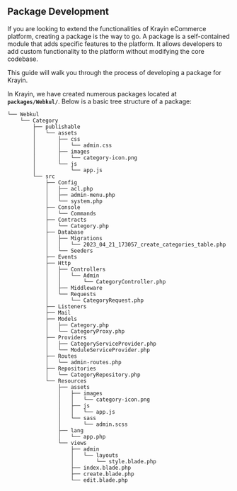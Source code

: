 ## Package Development

If you are looking to extend the functionalities of Krayin eCommerce platform, creating a package is the way to go. A package is a self-contained module that adds specific features to the platform. It allows developers to add custom functionality to the platform without modifying the core codebase.

This guide will walk you through the process of developing a package for Krayin.

In Krayin, we have created numerous packages located at **`packages/Webkul/`**. Below is a basic tree structure of a package:

~~~directory-structure
└── Webkul
    └── Category
        ├── publishable
        │   └── assets
        │       ├── css
        │       │   └── admin.css
        │       ├── images
        │       │   └── category-icon.png
        │       └── js
        │           └── app.js
        └── src
            ├── Config
            │   ├── acl.php
            │   ├── admin-menu.php
            │   └── system.php
            ├── Console
            │   └── Commands
            ├── Contracts
            │   └── Category.php
            ├── Database
            │   ├── Migrations
            │   │   └── 2023_04_21_173057_create_categories_table.php
            │   └── Seeders
            ├── Events
            ├── Http
            │   ├── Controllers
            │   │   └── Admin
            │   │       └── CategoryController.php
            │   ├── Middleware
            │   └── Requests
            │       └── CategoryRequest.php
            ├── Listeners
            ├── Mail
            ├── Models
            │   ├── Category.php
            │   └── CategoryProxy.php
            ├── Providers
            │   ├── CategoryServiceProvider.php
            │   └── ModuleServiceProvider.php
            ├── Routes
            │   └── admin-routes.php
            ├── Repositories
            │   └── CategoryRepository.php
            └── Resources
                ├── assets
                │   ├── images
                │   │   └── category-icon.png
                │   ├── js
                │   │   └── app.js
                │   └── sass
                │       └── admin.scss
                ├── lang
                │   └── app.php
                └── views
                    ├── admin
                    │   └── layouts
                    │       └── style.blade.php
                    ├── index.blade.php
                    ├── create.blade.php
                    └── edit.blade.php
~~~
